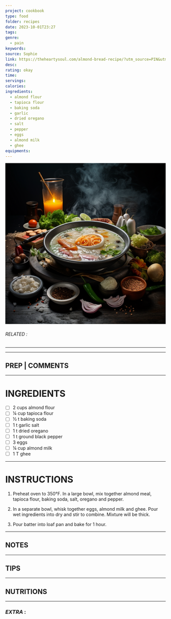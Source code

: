 ```yaml
---
project: cookbook
type: food
folder: recipes
date: 2023-10-01T23:27
tags: 
genre:
  - pain
keywords: 
source: Sophie
link: https://theheartysoul.com/almond-bread-recipe/?utm_source=PIN&utm_medium=social&utm_campaign=tailwind_tribes&utm_content=tribes&utm_term=786925152_32668262_153260
desc: 
rating: okay
time: 
servings: 
calories: 
ingredients:
  - almond flour
  - tapioca flour
  - baking soda
  - garlic
  - dried oregano
  - salt
  - pepper
  - eggs
  - almond milk
  - ghee
equipments:
---
```


![IMAGE](_default.png)

###### *RELATED* : 
---


---
## PREP | COMMENTS



---
# INGREDIENTS

- [ ] 2 cups almond flour
- [ ] ¼ cup tapioca flour
- [ ] ½ t baking soda
- [ ] 1 t garlic salt
- [ ] 1 t dried oregano
- [ ] 1 t ground black pepper
- [ ] 3 eggs
- [ ] ¼ cup almond milk
- [ ] 1 T ghee

---
# INSTRUCTIONS

1. Preheat oven to 350°F. In a large bowl, mix together almond meal, tapioca flour, baking soda, salt, oregano and pepper.
    
2. In a separate bowl, whisk together eggs, almond milk and ghee. Pour wet ingredients into dry and stir to combine. Mixture will be thick.

3. Pour batter into loaf pan and bake for 1 hour.

---
## NOTES



---
## TIPS



---
## NUTRITIONS



---
### *EXTRA* :



